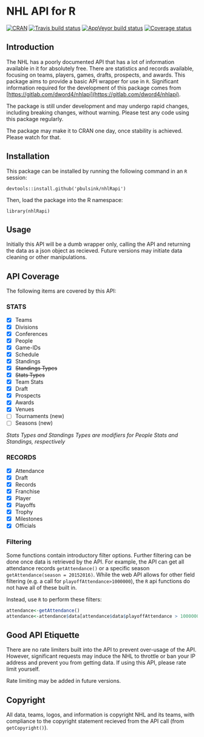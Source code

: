 # NHL API for R

[![CRAN](http://www.r-pkg.org/badges/version/nhlRapi)](http://cran.r-project.org/package=nhlRapi)
[![Travis build status](https://travis-ci.org/pbulsink/nhlRapi.svg?branch=master)](https://travis-ci.org/pbulsink/nhlRapi)
[![AppVeyor build status](https://ci.appveyor.com/api/projects/status/github/pbulsink/nhlRapi?branch=master&svg=true)](https://ci.appveyor.com/project/pbulsink/nhlRapi)
[![Coverage status](https://codecov.io/gh/pbulsink/nhlRapi/branch/master/graph/badge.svg)](https://codecov.io/github/pbulsink/nhlRapi?branch=master)

## Introduction

The NHL has a poorly documented API that has a lot of information available in it for absolutely free. There are statistics and records available, focusing on teams, players, games, drafts, prospects, and awards. This package aims to provide a basic API wrapper for use in `R`. Significant information required for the development of this package comes from [https://gitlab.com/dword4/nhlapi](https://gitlab.com/dword4/nhlapi).

The package is still under development and may undergo rapid changes, including breaking changes, without warning. Please test any code using this package regularly. 

The package may make it to CRAN one day, once stability is achieved. Please watch for that. 

## Installation
This package can be installed by running the following command in an `R` session:
```
devtools::install.github('pbulsink/nhlRapi')
```

Then, load the package into the R namespace:
```
library(nhlRapi)
```

## Usage
Initially this API will be a dumb wrapper only, calling the API and returning the data as a json object as recieved. Future versions may initiate data cleaning or other manipulations. 

## API Coverage

The following items are covered by this API:

### STATS

- [X] Teams
- [X] Divisions
- [X] Conferences
- [X] People
- [x] Game-IDs
- [X] Schedule
- [X] Standings
- [X] ~~Standings Types~~
- [X] ~~Stats Types~~
- [X] Team Stats
- [X] Draft
- [X] Prospects
- [X] Awards
- [X] Venues
- [ ] Tournaments (new)
- [ ] Seasons (new)

*Stats Types and Standings Types are modifiers for People Stats and Standings, respectively*

### RECORDS

- [X] Attendance
- [X] Draft
- [X] Records
- [X] Franchise
- [X] Player
- [X] Playoffs
- [X] Trophy
- [X] Milestones
- [X] Officials

### Filtering
Some functions contain introductory filter options. Further filtering can be done once data is retrieved by the API. For example, the API can get all attendance records `getAttendance()` or a specific season `getAttendance(season = 20152016)`. While the web API allows for other field filtering (e.g. a call for `playoffAttendance>1000000`), the `R` api functions do not have all of these built in. 

Instead, use `R` to perform these filters:
```r
attendance<-getAttendance()
attendance<-attendance$data[attendance$data$playoffAttendance > 1000000, ]
```

## Good API Etiquette
There are no rate limiters built into the API to prevent over-usage of the API. However, significant requests may induce the NHL to throttle or ban your IP address and prevent you from getting data. If using this API, please rate limit yourself. 

Rate limiting may be added in future versions.

## Copyright
All data, teams, logos, and information is copyright NHL and its teams, with compliance to the copyright statement recieved from the API call (from `getCopyright()`).

